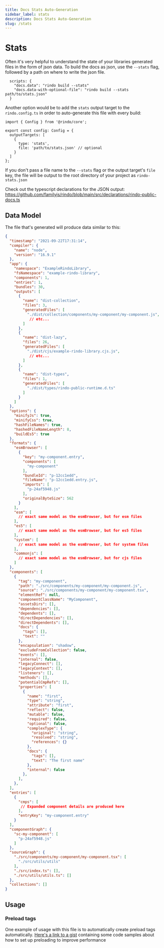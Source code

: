 ```yaml
---
title: Docs Stats Auto-Generation
sidebar_label: stats
description: Docs Stats Auto-Generation
slug: /stats
---
```


# Stats

Often it's very helpful to understand the state of your libraries generated files in the form of json data. To build the docs as json, use the `--stats` flag, followed by a path on where to write the json file.

```tsx
  scripts: {
    "docs.data": "rindo build --stats" 
    "docs.data-with-optional-file": "rindo build --stats path/to/stats.json"
  }
```

Another option would be to add the `stats` output target to the `rindo.config.ts` in order to auto-generate this file with every build:

```tsx
import { Config } from '@rindo/core';

export const config: Config = {
  outputTargets: [
    {
      type: 'stats',
      file: 'path/to/stats.json' // optional
    }
  ]
};
```

If you don't pass a file name to the `--stats` flag or the output target's `file` key, the file will be output to the root directory of your project as `rindo-stats.json`

Check out the typescript declarations for the JSON output: https://github.com/familyjs/rindo/blob/main/src/declarations/rindo-public-docs.ts


## Data Model

The file that's generated will produce data similar to this:

```json
{
  "timestamp": "2021-09-22T17:31:14",
  "compiler": {
    "name": "node",
    "version": "16.9.1"
  },
  "app": {
    "namespace": "ExampleRindoLibrary",
    "fsNamespace": "example-rindo-library",
    "components": 1,
    "entries": 1,
    "bundles": 30,
    "outputs": [
      {
        "name": "dist-collection",
        "files": 3,
        "generatedFiles": [
          "./dist/collection/components/my-component/my-component.js",
           // etc...
        ]
      },
      {
        "name": "dist-lazy",
        "files": 26,
        "generatedFiles": [
          "./dist/cjs/example-rindo-library.cjs.js",
           // etc...
        ]
      },
      {
        "name": "dist-types",
        "files": 1,
        "generatedFiles": [
          "./dist/types/rindo-public-runtime.d.ts"
        ]
      }
    ]
  },
  "options": {
    "minifyJs": true,
    "minifyCss": true,
    "hashFileNames": true,
    "hashedFileNameLength": 8,
    "buildEs5": true
  },
  "formats": {
    "esmBrowser": [
      {
        "key": "my-component.entry",
        "components": [
          "my-component"
        ],
        "bundleId": "p-12cc1edd",
        "fileName": "p-12cc1edd.entry.js",
        "imports": [
          "p-24af5948.js"
        ],
        "originalByteSize": 562
      }
    ],
    "esm": [
      // exact same model as the esmBrowser, but for esm files
    ],
    "es5": [
      // exact same model as the esmBrowser, but for es5 files
    ],
    "system": [
      // exact same model as the esmBrowser, but for system files
    ],
    "commonjs": [
      // exact same model as the esmBrowser, but for cjs files
    ]
  },
  "components": [
    {
      "tag": "my-component",
      "path": "./src/components/my-component/my-component.js",
      "source": "./src/components/my-component/my-component.tsx",
      "elementRef": null,
      "componentClassName": "MyComponent",
      "assetsDirs": [],
      "dependencies": [],
      "dependents": [],
      "directDependencies": [],
      "directDependents": [],
      "docs": {
        "tags": [],
        "text": ""
      },
      "encapsulation": "shadow",
      "excludeFromCollection": false,
      "events": [],
      "internal": false,
      "legacyConnect": [],
      "legacyContext": [],
      "listeners": [],
      "methods": [],
      "potentialCmpRefs": [],
      "properties": [
        {
          "name": "first",
          "type": "string",
          "attribute": "first",
          "reflect": false,
          "mutable": false,
          "required": false,
          "optional": false,
          "complexType": {
            "original": "string",
            "resolved": "string",
            "references": {}
          },
          "docs": {
            "tags": [],
            "text": "The first name"
          },
          "internal": false
        },
      ],
    },
  ],
  "entries": [
    {
      "cmps": [
       // Expanded component details are produced here
      ],
      "entryKey": "my-component.entry"
    }
  ],
  "componentGraph": {
    "sc-my-component": [
      "p-24af5948.js"
    ]
  },
  "sourceGraph": {
    "./src/components/my-component/my-component.tsx": [
      "./src/utils/utils"
    ],
    "./src/index.ts": [],
    "./src/utils/utils.ts": []
  },
  "collections": []
}
```

## Usage

### Preload tags

One example of usage with this file is to automatically create preload tags automatically. [Here's a link to a gist](https://gist.github.com/khanhduy1407/f9ee8f93a4e940cdb5f0ea9c6f5f45ec) containing some code samples about how to set up preloading to improve performance 


